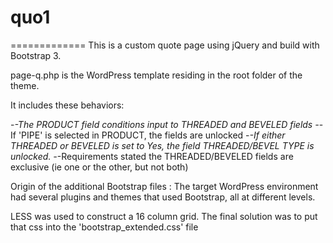 # quo1
=============
This is a custom quote page using jQuery and build with Bootstrap 3.

page-q.php is the WordPress template residing in the root folder of the theme.

It includes these behaviors:

-*-The PRODUCT field conditions input to THREADED and BEVELED fields
-*-If 'PIPE' is selected in PRODUCT, the fields are unlocked
-*-If either THREADED or BEVELED is set to Yes, the field THREADED/BEVEL TYPE is unlocked.
-*-Requirements stated the THREADED/BEVELED fields are exclusive (ie one or the other, but not both)

Origin of the additional Bootstrap files :
The target WordPress environment had several plugins and themes that used Bootstrap, all at different levels.

LESS was used to construct a 16 column grid. The final solution was to put that css into the 'bootstrap_extended.css' file